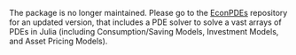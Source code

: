 The package is no longer maintained. Please go to the [EconPDEs](https://github.com/matthieugomez/EconPDEs.jl/tree/master/examples) repository for an updated version, that includes a PDE solver to solve a vast arrays of PDEs in Julia (including Consumption/Saving Models, Investment Models, and Asset Pricing Models).